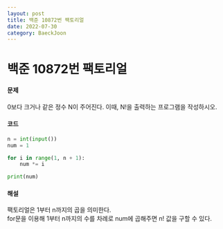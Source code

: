 ```yaml
---
layout: post
title: 백준 10872번 팩토리얼
date: 2022-07-30
category: BaeckJoon
---
```

# 백준 10872번 팩토리얼
#### 문제
0보다 크거나 같은 정수 N이 주어진다. 이때, N!을 출력하는 프로그램을 작성하시오.                       
#### 코드
```python
n = int(input())
num = 1

for i in range(1, n + 1):
    num *= i

print(num)
```

#### 해설   
팩토리얼은 1부터 n까지의 곱을 의미한다.     
for문을 이용해 1부터 n까지의 수를 차례로 num에 곱해주면 n! 값을 구할 수 있다.
